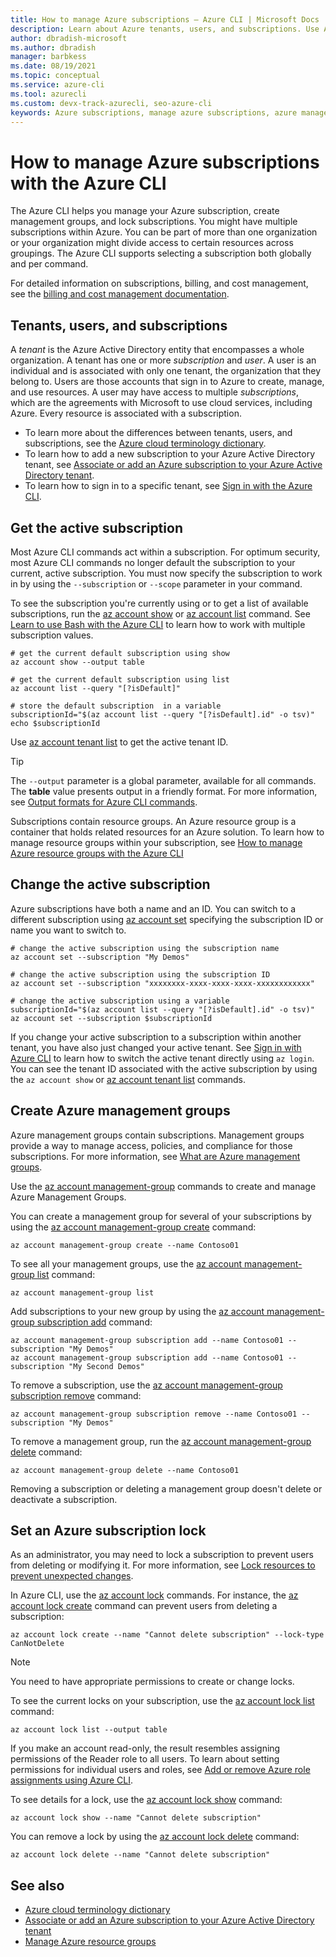 ```yaml
---
title: How to manage Azure subscriptions – Azure CLI | Microsoft Docs
description: Learn about Azure tenants, users, and subscriptions. Use Azure CLI to manage your subscriptions, create management groups, and lock subscriptions.
author: dbradish-microsoft
ms.author: dbradish
manager: barbkess
ms.date: 08/19/2021
ms.topic: conceptual
ms.service: azure-cli
ms.tool: azurecli
ms.custom: devx-track-azurecli, seo-azure-cli
keywords: Azure subscriptions, manage azure subscriptions, azure management groups, azure cli set subscription, azure cli select subscription
---
```


# How to manage Azure subscriptions with the Azure CLI

The Azure CLI helps you manage your Azure subscription, create management groups, and lock subscriptions.  You might have multiple subscriptions within Azure. You can be part of more than one organization or your organization might divide access to certain resources across groupings. The Azure CLI supports selecting a subscription both globally and per command.

For detailed information on subscriptions, billing, and cost management, see the [billing and cost management documentation](/azure/billing/).

## Tenants, users, and subscriptions

A _tenant_ is the Azure Active Directory entity that encompasses a whole organization. A tenant has one or more _subscription_ and _user_. A user is an individual and is associated with only one tenant, the organization that they belong to. Users are those accounts that sign in to Azure to create, manage, and use resources. A user may have access to multiple _subscriptions_, which are the agreements with Microsoft to use cloud services, including Azure. Every resource is associated with a subscription.

* To learn more about the differences between tenants, users, and subscriptions, see the [Azure cloud terminology dictionary](/azure/azure-glossary-cloud-terminology).
* To learn how to add a new subscription to your Azure Active Directory tenant, see [Associate or add an Azure subscription to your Azure Active Directory tenant](/azure/active-directory/active-directory-how-subscriptions-associated-directory).
* To learn how to sign in to a specific tenant, see [Sign in with the Azure CLI](./authenticate-azure-cli.md).

## Get the active subscription

Most Azure CLI commands act within a subscription.  For optimum security, most Azure CLI commands no longer default the subscription to your current, active subscription.  You must now specify the subscription to work in by using the `--subscription` or `--scope` parameter in your command.

To see the subscription you're currently using or to get a list of available subscriptions, run the [az account show](/cli/azure/account#az-account-show) or [az account list](/cli/azure/account#az-account-list) command.  See [Learn to use Bash with the Azure CLI](azure-cli-learn-bash.md#querying-and-formatting-single-values-and-nested-values) to learn how to work with multiple subscription values.

```azurecli
# get the current default subscription using show
az account show --output table

# get the current default subscription using list
az account list --query "[?isDefault]"

# store the default subscription  in a variable
subscriptionId="$(az account list --query "[?isDefault].id" -o tsv)"
echo $subscriptionId
```

Use [az account tenant list](/cli/azure/account/tenant) to get the active tenant ID.

> [!TIP]
> The `--output` parameter is a global parameter, available for all commands. The **table** value presents output in a friendly format. For more information, see [Output formats for Azure CLI commands](./format-output-azure-cli.md).

Subscriptions contain resource groups. An Azure resource group is a container that holds related resources for an Azure solution. To learn how to manage resource groups within your subscription, see [How to manage Azure resource groups with the Azure CLI](manage-azure-groups-azure-cli.md)

## Change the active subscription

Azure subscriptions have both a name and an ID.  You can switch to a different subscription using [az account set](/cli/azure/account#az-account-set) specifying the subscription ID or name you want to switch to.

```azurecli
# change the active subscription using the subscription name
az account set --subscription "My Demos"

# change the active subscription using the subscription ID
az account set --subscription "xxxxxxxx-xxxx-xxxx-xxxx-xxxxxxxxxxxx"

# change the active subscription using a variable
subscriptionId="$(az account list --query "[?isDefault].id" -o tsv)"
az account set --subscription $subscriptionId
```

If you change your active subscription to a subscription within another tenant, you have also just changed your active tenant.  See [Sign in with Azure CLI](authenticate-azure-cli#sign-in-with-a-different-tenant) to learn how to switch the active tenant directly using `az login`.  You can see the tenant ID associated with the active subscription by using the `az account show` or [az account tenant list](/cli/azure/account/tenant) commands.

## Create Azure management groups

Azure management groups contain subscriptions. Management groups provide a way to manage access, policies, and compliance for those subscriptions. For more information, see [What are Azure management groups](/azure/governance/management-groups/overview).

Use the [az account management-group](../latest/docs-ref-autogen/account/management-group.yml) commands to create and manage Azure Management Groups.

You can create a management group for several of your subscriptions by using the [az account management-group create](/cli/azure/account/management-group#az-account-management-group-create) command:

```azurecli
az account management-group create --name Contoso01
```

To see all your management groups, use the [az account management-group list](/cli/azure/account/management-group#az-account-management-group-list) command:

```azurecli
az account management-group list
```

Add subscriptions to your new group by using the [az account management-group subscription add](/cli/azure/account/management-group/subscription#az-account-management-group-subscription-add) command:

```azurecli
az account management-group subscription add --name Contoso01 --subscription "My Demos"
az account management-group subscription add --name Contoso01 --subscription "My Second Demos"
```

To remove a subscription, use the [az account management-group subscription remove](/cli/azure/account/management-group/subscription#az-account-management-group-subscription-remove) command:

```azurecli
az account management-group subscription remove --name Contoso01 --subscription "My Demos"
```

To remove a management group, run the [az account management-group delete](/cli/azure/account/management-group#az-account-management-group-delete) command:

```azurecli
az account management-group delete --name Contoso01
```

Removing a subscription or deleting a management group doesn't delete or deactivate a subscription.

## Set an Azure subscription lock

As an administrator, you may need to lock a subscription to prevent users from deleting or modifying it. For more information, see [Lock resources to prevent unexpected changes](/azure/azure-resource-manager/management/lock-resources).

In Azure CLI, use the [az account lock](../latest/docs-ref-autogen/account/lock.yml) commands. For instance, the [az account lock create](/cli/azure/account/lock#az-account-lock-create) command can prevent users from deleting a subscription:

```azurecli
az account lock create --name "Cannot delete subscription" --lock-type CanNotDelete
```

> [!NOTE]
> You need to have appropriate permissions to create or change locks.

To see the current locks on your subscription, use the [az account lock list](/cli/azure/account/lock#az-account-lock-list) command:

```azurecli
az account lock list --output table
```

If you make an account read-only, the result resembles assigning permissions of the Reader role to all users. To learn about setting permissions for individual users and roles, see [Add or remove Azure role assignments using Azure CLI](/azure/role-based-access-control/role-assignments-cli).

To see details for a lock, use the [az account lock show](/cli/azure/account/lock#az-account-lock-show) command:

```azurecli
az account lock show --name "Cannot delete subscription"
```

You can remove a lock by using the [az account lock delete](/cli/azure/account/lock#az-account-lock-delete) command:

```azurecli
az account lock delete --name "Cannot delete subscription"
```

## See also

* [Azure cloud terminology dictionary](/azure/azure-glossary-cloud-terminology)
* [Associate or add an Azure subscription to your Azure Active Directory tenant](/azure/active-directory/active-directory-how-subscriptions-associated-directory)
* [Manage Azure resource groups](./manage-azure-groups-azure-cli.md)
